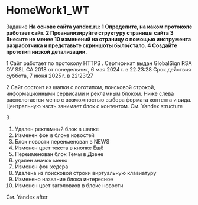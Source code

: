 # HomeWork1_WT

Задание
**На основе сайта yandex.ru:
1 Определите, на каком протоколе работает сайт.
2 Проанализируйте структуру страницы сайта
3 Внесите не менее 10 изменений на страницу с помощью инструмента разработчика и представьте скриншоты было/стало.
4 Создайте прототип низкой детализации.**

1 Сайт работает по протоколу HTTPS . Сертификат выдан GlobalSign RSA OV SSL CA 2018 от понедельник, 6 мая 2024 г. в 22:23:28
Срок действия	суббота, 7 июня 2025 г. в 22:23:27

2 Сайт состоит из шапки с логотипом, поисковой строкой, информационными сервисами и рекламным блоком.
Ниже слева распологается меню с возможностью выбора формата контента и вида.
Центральную часть занимает блок с контентом.
См. Yandex structure

3 
1. Удален рекламный блок в шапке
2. Изменен фон в блоке новостей
3. Блок новости переименован в NEWS
4. Изменен цвет текста в кнопке Ещё
5. Переименован блок Темы в Дзене
6. удален значок меню
7. Изменен фон хедера
8. Удалена из поисковой строки виртуальную клавиатуру
9. Изменено название блока интересное
10. Изменен цвет заголовков в блоке новости
 
 См. Yandex after
